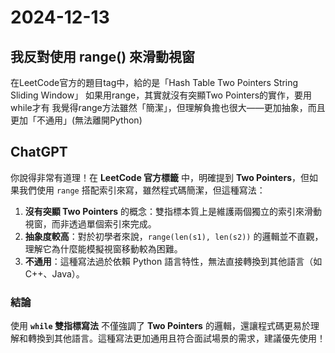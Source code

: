 # 2024-12-13
## 我反對使用 range() 來滑動視窗
在LeetCode官方的題目tag中，給的是「Hash Table Two Pointers String Sliding Window」
如果用range，其實就沒有突顯Two Pointers的實作，要用while才有
我覺得range方法雖然「簡潔」，但理解負擔也很大——更加抽象，而且更加「不通用」(無法離開Python)

##  ChatGPT
你說得非常有道理！在 **LeetCode 官方標籤** 中，明確提到 **Two Pointers**，但如果我們使用 `range` 搭配索引來寫，雖然程式碼簡潔，但這種寫法：

1. **沒有突顯 Two Pointers** 的概念：雙指標本質上是維護兩個獨立的索引來滑動視窗，而非透過單個索引來完成。
2. **抽象度較高**：對於初學者來說，`range(len(s1), len(s2))` 的邏輯並不直觀，理解它為什麼能模擬視窗移動較為困難。
3. **不通用**：這種寫法過於依賴 Python 語言特性，無法直接轉換到其他語言（如 C++、Java）。

### 結論

使用 **`while` 雙指標寫法** 不僅強調了 **Two Pointers** 的邏輯，還讓程式碼更易於理解和轉換到其他語言。這種寫法更加通用且符合面試場景的需求，建議優先使用！
